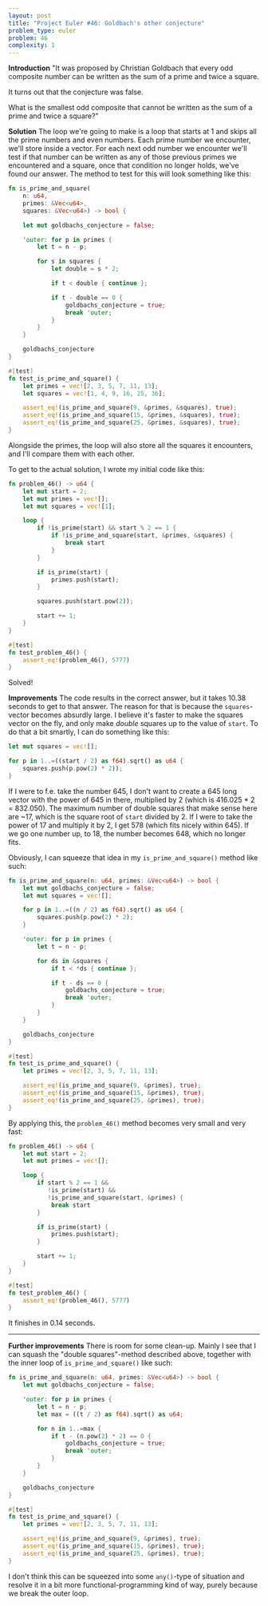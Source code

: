 ```yaml
---
layout: post
title: "Project Euler #46: Goldbach's other conjecture"
problem_type: euler
problem: 46
complexity: 1
---
```


**Introduction**
"It was proposed by Christian Goldbach that every odd composite number can be written as the sum of a prime and twice a square.

It turns out that the conjecture was false.

What is the smallest odd composite that cannot be written as the sum of a prime and twice a square?"

**Solution**
The loop we're going to make is a loop that starts at 1 and skips all the prime numbers and even numbers. Each prime number we encounter, we'll store inside a vector. For each next odd number we encounter we'll test if that number can be written as any of those previous primes we encountered and a square, once that condition no longer holds, we've found our answer. The method to test for this will look something like this:

```rust
fn is_prime_and_square(
    n: u64,
    primes: &Vec<u64>,
    squares: &Vec<u64>) -> bool {

    let mut goldbachs_conjecture = false;

    'outer: for p in primes {
        let t = n - p;

        for s in squares {
            let double = s * 2;

            if t < double { continue };

            if t - double == 0 {
                goldbachs_conjecture = true;
                break 'outer;
            }
        }
    }

    goldbachs_conjecture
}

#[test]
fn test_is_prime_and_square() {
    let primes = vec![2, 3, 5, 7, 11, 13];
    let squares = vec![1, 4, 9, 16, 25, 36];

    assert_eq!(is_prime_and_square(9, &primes, &squares), true);
    assert_eq!(is_prime_and_square(15, &primes, &squares), true);
    assert_eq!(is_prime_and_square(25, &primes, &squares), true);
}
```

Alongside the primes, the loop will also store all the squares it encounters, and I'll compare them with each other.

To get to the actual solution, I wrote my initial code like this:

```rust
fn problem_46() -> u64 {
    let mut start = 2;
    let mut primes = vec![];
    let mut squares = vec![1];

    loop {
        if !is_prime(start) && start % 2 == 1 {
            if !is_prime_and_square(start, &primes, &squares) {
                break start
            }
        }

        if is_prime(start) {
            primes.push(start);
        }

        squares.push(start.pow(2));

        start += 1;
    }
}

#[test]
fn test_problem_46() {
    assert_eq!(problem_46(), 5777)
}
```

Solved!

**Improvements**
The code results in the correct answer, but it takes 10.38 seconds to get to that answer. The reason for that is because the `squares`-vector becomes absurdly large. I believe it's faster to make the squares vector on the fly, and only make _double_ squares up to the value of `start`. To do that a bit smartly, I can do something like this:

```rust
let mut squares = vec![];

for p in 1..=((start / 2) as f64).sqrt() as u64 {
    squares.push(p.pow(2) * 2));
}
```

If I were to f.e. take the number 645, I don't want to create a 645 long vector with the power of 645 in there, multiplied by 2 (which is 416.025 * 2 = 832.050). The maximum number of double squares that make sense here are ~17, which is the square root of `start` divided by 2. If I were to take the power of 17 and multiply it by 2, I get 578 (which fits nicely within 645). If we go one number up, to 18, the number becomes 648, which no longer fits.

Obviously, I can squeeze that idea in my `is_prime_and_square()` method like such:


```rust
fn is_prime_and_square(n: u64, primes: &Vec<u64>) -> bool {
    let mut goldbachs_conjecture = false;
    let mut squares = vec![];

    for p in 1..=((n / 2) as f64).sqrt() as u64 {
        squares.push(p.pow(2) * 2);
    }

    'outer: for p in primes {
        let t = n - p;

        for ds in &squares {
            if t < *ds { continue };

            if t - ds == 0 {
                goldbachs_conjecture = true;
                break 'outer;
            }
        }
    }

    goldbachs_conjecture
}

#[test]
fn test_is_prime_and_square() {
    let primes = vec![2, 3, 5, 7, 11, 13];

    assert_eq!(is_prime_and_square(9, &primes), true);
    assert_eq!(is_prime_and_square(15, &primes), true);
    assert_eq!(is_prime_and_square(25, &primes), true);
}
```

By applying this, the `problem_46()` method becomes very small and very fast:

```rust
fn problem_46() -> u64 {
    let mut start = 2;
    let mut primes = vec![];

    loop {
        if start % 2 == 1 &&
           !is_prime(start) &&
           !is_prime_and_square(start, &primes) {
            break start
        }

        if is_prime(start) {
            primes.push(start);
        }

        start += 1;
    }
}

#[test]
fn test_problem_46() {
    assert_eq!(problem_46(), 5777)
}
```

It finishes in 0.14 seconds.

---

**Further improvements**
There is room for some clean-up. Mainly I see that I can squash the "double squares"-method described above, together with the inner loop of `is_prime_and_square()` like such:

```rust
fn is_prime_and_square(n: u64, primes: &Vec<u64>) -> bool {
    let mut goldbachs_conjecture = false;

    'outer: for p in primes {
        let t = n - p;
        let max = ((t / 2) as f64).sqrt() as u64;

        for n in 1..=max {
            if t - (n.pow(2) * 2) == 0 {
                goldbachs_conjecture = true;
                break 'outer;
            }
        }
    }

    goldbachs_conjecture
}

#[test]
fn test_is_prime_and_square() {
    let primes = vec![2, 3, 5, 7, 11, 13];

    assert_eq!(is_prime_and_square(9, &primes), true);
    assert_eq!(is_prime_and_square(15, &primes), true);
    assert_eq!(is_prime_and_square(25, &primes), true);
}
```

I don't think this can be squeezed into some `any()`-type of situation and resolve it in a bit more functional-programming kind of way, purely because we break the outer loop.
